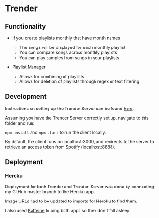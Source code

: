 # Trender

## Functionality

- If you create playlists monthly that have month names
  - The songs will be displayed for each monthly playlist
  - You can compare songs across monthly playlists
  - You can play samples from songs in your playlists
 
- Playlist Manager
  - Allows for combining of playlists
  - Allows for deletion of playlists through regex or text filtering

## Development
Instructions on setting up the Trender Server can be found [here](https://github.com/va-rau-jo/Trender-Server).

Assuming you have the Trender Server correctly set up, navigate to this folder and run:

`npm install` and `npm start` to run the client locally.

By default, the client runs on localhost:3000, and redirects to the server to retrieve an access token from Spotify (localhost:8888).

## Deployment

### Heroku

Deployment for both Trender and Trender-Server was done by connecting my GitHub master branch to the Heroku app.

Image URLs had to be updated to imports for Heroku to find them.

I also used [Kaffeine](http://kaffeine.herokuapp.com/) to ping both apps so they don't fall asleep.
